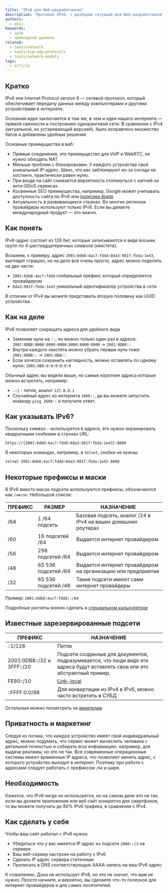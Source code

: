```yaml
---
title: "IPv6 для Web-разработчиков"
description: "Протокол IPv6, с разбором ситуаций для Web-разработчиков"
authors:
  - disi
keywords:
  - ipv6
  - прикладной уровень
related:
  - tools/network
  - tools/tcp-udp-protocols
  - tools/network-models
tags:
  - article
---
```


## Кратко

IPv6 или Internet Protocol version 6 — сетевой протокол, который обеспечивает передачу данных между компьютерами и другими устройствами в интернете. 

Основная идея заключается в том же, в чем и идея нашего интернета — прямой связности и построению одноранговой сети. В сравнении с IPv4 (актуальной, но устаревающий версией), было исправлено множество багов и добавлены удобные решения.

Основные преимущества в веб:
 - Прямые соединения, это преимущество для VoIP и WebRTC, не нужно обходить NAT
 - Меньше проблем с блокировками. У каждого устройства свой уникальный IP-адрес. Шанс, что вас заблокируют из-за соседа на хостинге, практически равен нулю.
 - При входе на сайт снижается вероятность столкнуться с капчей на анти-DDoS сервисах.
 - Косвенные SEO преимущества, например, Google может учитывать доступность сайта по IPv6 или [политики Apple](https://developer.apple.com/support/ipv6/)
 - Актуальность в развивающихся странах. Во многих регионах провайдеры используют только IPv6. Если вы делаете международный продукт — это важно.


## Как понять

IPv6-адрес состоит из 128 бит, которые записываются в виде восьми групп по 4 шестнадцатеричных символа (хекстета).

Возьмем, к примеру, адрес `2001:0db8:4ac7:fddd:8da3:981f:fbda:1e43`, выглядит страшно, но на деле всё очень просто, адрес можно поделить на две части:
 - `2001:0db8:4ac7:fddd` глобальный префикс который определяется провайдером
 - `8da3:981f:fbda:1e43` уникальный идентификатор устройства в сети

В отличии от IPv4 вы можете представить вторую половину как UUID устройства.


## Как на деле

IPv6 позволяет сокращать адреса для удобного вида

 - Заменим нули на `::`, но можно только один раз в адресе:
   `2001:0DB8:0000:0000:0000:0000:0000:0000` → `2001:0DB8::`
 - Внутри каждого хекстета можно убрать первые нули тоже:
   `2001:0DB8::` → `2001:DB8::`
 - Если хочется сохранить наглядность, можно оставлять по одному нулю:
   `2001:DB8:0:0:0:0:0:0`

Обычный адрес вы видели выше, но самые короткие адреса которые можно встретить, например:
 - `::1` - петля, аналог `127.0.0.1`
 - Случайный адрес из интернета `2600::`, да вы можете запустить команду `ping 2600::` и получите ответ.

## Как указывать IPv6?
Поскольку символ `:` используется в адресе, его нужно экранировать квадратными скобками в строках URL:

```
https://[2001:0db8:4ac7:fddd:8da3:981f:fbda:1e43]:8080 
```

В некоторых командах, например, в `telnet`, скобки не нужны:

```bash
telnet 2001:0db8:4ac7:fddd:8da3:981f:fbda:1e43 8080
```

## Некоторые префиксы и маски
В IPv6 вместо масок подсети используются префиксы, обозначаются как `/число`.
Небольшой список: 

| ПРЕФИКС  | РАЗМЕР | НАЗНАЧЕНИЕ |
|-------|-----|------|
| /64 | 1 /64 подсеть | Базовая подсеть, аналог /24 в IPv4 на ваших домашних роутерах |
| /60 | 16 подсетей /64 | Выдается интернет провайдером |
| /56 | 256 подсетей /64 | Выдается интернет провайдером |
| /48 | 65 536 подсетей /64 | Выдается интернет провайдером на организацию или предприятие |
| /32 | 65 536 подсетей /48 | Такие подсети имеют сами интернет провайдеры |

Пример: `2001:0db8:4ac7:fddd::/64`

Подробные расчеты можно сделать в [специальном калькуляторе](https://www.vultr.com/resources/subnet-calculator-ipv6/)

## Известные зарезервированные подсети
| ПРЕФИКС  | НАЗНАЧЕНИЕ |
|-------|-----|
| ::1/128 | Петля  | 
| 2001:0DB8::/32 и 3FFF::/20   |  Подсети созданные для документов, подразумевается, что люди видя эти адреса будут вставлять свои или это абстрактный пример.  | 
| FE80::/10 |  [Link-local](https://ru.wikipedia.org/wiki/Link-local_address)  | 
| ::FFFF:0:0/96 | Для конвертации из IPv4 в IPv6, можно часто встретить в СУБД |

Остальные можно посмотреть на [википедии](https://en.wikipedia.org/wiki/Reserved_IP_addresses#IPv6)

## Приватность и маркетинг
Следуя из логики, что каждое устройство имеет свой индивидуальный адрес, можно подумать, что сервис может вычислить человека с детальной точностью и собирать всю информацию, например, для выдачи рекламы, но это не так. Все современные операционные системы имеют временные IP адреса, что позволяет менять адрес, с которого устройство выходит в интернет. Поэтому при работе с адресами следует работать с префиксом `/64` и шире. 

## Необходимость
Кажется, что IPv6 нигде не используется, но на самом деле это не так, если вы делаете приложение или веб сайт конкретно для смартфонов, то вы можете получать до 80% IPv6 трафика, в сравнении с IPv4.

## Как сделать у себя
Чтобы ваш сайт работал с IPv6 нужно:

 - Убедиться что у вас имеется IP адрес из подсети `2000::/3` на сервере
 - Ваш веб-сервер настроен на работу с IPv6
 - Сделать IP адрес сервера статичным
 - Прописать в DNS соответствующую АААА-запись на ваш IPv6 адрес

К сожалению, Дока не использует IPv6, но это не значит, что вам не нужно. Просто начните, и вероятно, вы сделаете что-то полезное для интернет провайдеров и для самих посетителей.



